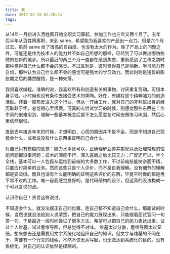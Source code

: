 ```yaml
---
title: 我
date: 2017-02-20 02:28:24
tags:
---
```

从14年一月份进入百姓网开始全职实习算起，参加工作也三年又两个月了。去年后半年从百姓网离职，来到 same，希望能为我喜欢的产品出一点力。但是六个月过去，虽然 same 给了很高的自由度，也没有太大的作为。除了产品上的问题之外，可能还是作为技术人的能力并不如自己所想的那样，已经到了可以做出哪怕些微的创新的地步。所以最近的两三个月一直都在感到焦虑，重新感到了工作之初时那种觉得自己什么都不会的感觉。不过区别是，彼时觉得自己是萌新，学习能力有自信，那种认为自己什么都不会的感觉可是强大的学习动力。而此时则是短暂的膨胀期之后的幡然醒悟，是一种失落。

我很喜欢编程。准确的说，我喜欢所有和创造有关的事物，讨厌重复劳动。可惜本身手残，小时候也没有条件去接受艺术的熏陶。好在，有编程这个纯粹脑力的创造活动。怀着一腔热爱进入这个行业，但从一开始工作，就对自己的非科班出身的经历耿耿于怀，总觉得心里很慌。可真的去尝试学习的时候，则感觉那些东西在工作中真的很难用到，理解一些基本概念后就不怎么愿意花时间去做练习巩固，然后心里依然很慌。
<!--more-->
直到去年接近年末的时候，才想明白，心慌的原因并不是不会，而是不知道自己究竟会什么，或者说没有什么东西来证明自己会什么。

对自己只有模糊的感觉：能力水平还可以，正确理解业务并实现以及处理常规的性能问题都没事问题；技术的深度不行，深入底层之后比较无力；广度还可以，半个全栈，基本可以一人包揽从运维到前端的大多数工作，不过前端技能树杂而不精，只能应付简单的业务。然而这些只是个人评价，而不是自我理解。没有细节的理解都是耍流氓。而且也没有什么能明确的证明这些评价的东西，毕竟平时做的都是再平常不过的工作。唯一自我感觉良好的，是代码结构的设计，但这真的没法构成一个可以言说的点。

认识你自己！贤哲这样说过。

不知道会什么，就没法摆正自己的位置。连自己都不知道自己会什么，那面试的时候，当然也就没法给别人说清楚，把自己的能力展现出来，只能跟着面试官问一句答一句。于是最近一段时间尝试了很多方法，希望可以把自己的能力表达出来。试过个人维基、试过思维导图，但总觉得不对味。 维基太过分散，思维导图太过笼统。想来想去还是需要用文字系统化地组织自己的知识。但文字与维基的不同在于，需要有一个行文的线索，不然不仅无从写起，也无法达到系统化的目的。没有系统化，对自己的认识依然是模糊的。